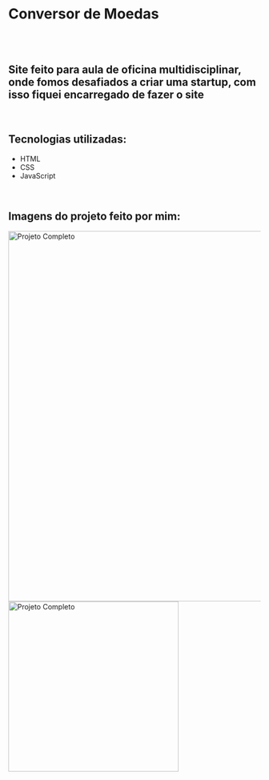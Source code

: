 <h1>Conversor de Moedas</h1>
<br>
<br>
<h2>Site feito para aula de oficina multidisciplinar, onde fomos desafiados a criar uma startup, com isso fiquei encarregado de fazer o site</h2>
<br>
<h2>Tecnologias utilizadas:</h2>
  
  - HTML
  - CSS
  - JavaScript
<br>
<h2>Imagens do projeto feito por mim:</h2>

<img src="https://github.com/user-attachments/assets/6e07b6b0-3755-4cf8-a728-da757a2daba2" alt="Projeto Completo" heigth="550px" width="740px">

<img src="https://github.com/user-attachments/assets/54008b99-65c0-44a0-88c4-602b5ffcb1a0" alt="Projeto Completo" heigth="550px" width="340px">

